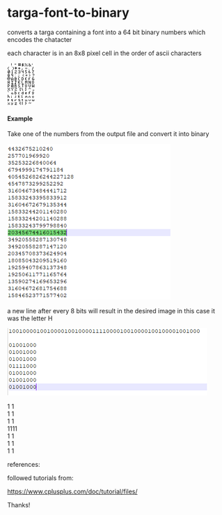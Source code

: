 # targa-font-to-binary
converts a targa containing a font into a 64 bit binary numbers which encodes the chatacter

each character is in an 8x8 pixel cell in the order of ascii characters

![Alt Text](https://raw.githubusercontent.com/nulface/targa-font-to-binary/main/png%20font.png)


#### Example
Take one of the numbers from the output file and convert it into binary

![Alt Text](https://raw.githubusercontent.com/nulface/targa-font-to-binary/main/number.PNG)

a new line after every 8 bits will result in the desired image
in this case it was the letter H

![Alt Text](https://raw.githubusercontent.com/nulface/targa-font-to-binary/main/letter%20h.png)

>
 1  1   
 1  1   
 1  1   
 1111   
 1  1   
 1  1   
 1  1   


references:

followed tutorials from: 

https://www.cplusplus.com/doc/tutorial/files/

Thanks!

